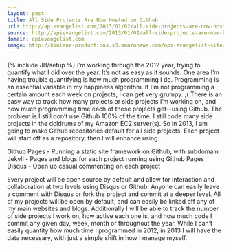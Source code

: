 ```yaml
---
layout: post
title: All Side Projects Are Now Hosted on Github
url: http://apievangelist.com/2013/01/02/all-side-projects-are-now-hosted-on-github/
source: http://apievangelist.com/2013/01/02/all-side-projects-are-now-hosted-on-github/
domain: apievangelist.com
image: http://kinlane-productions.s3.amazonaws.com/api-evangelist-site/blog/github-logo-basic.png
---
```

{% include JB/setup %}
I&rsquo;m working through the 2012 year, trying to quantify what I did over the year.  It&rsquo;s not as easy as it sounds.  One area I&rsquo;m having trouble quantifying is how much programming I do.
Programming is an essential variable in my happiness algorithm.  If I&rsquo;m not programming a certain amount each week on projects, I can get very grumpy. ;(
There is an easy way to track how many projects or side projects I&rsquo;m working on, and how much programming time each of these projects get--using Github.  The problem is I still don&rsquo;t use Github 100% of the time.  I still code many side projects in the doldrums of my Amazon EC2 server(s).
So in 2013, I am going to make Github repositories default for all side projects.  Each project will start off as a repository, then I will enhance using:

Github Pages - Running a static site framework on Github, with subdomain
Jekyll - Pages and blogs for each project running using Github Pages
Disqus - Open up casual commenting on each project

Every project will be open source by default and allow for interaction and collaboration at two levels using Disqus or Github.
Anyone can easily leave a comment with Disqus or fork the project and commit at a deeper level.
All of my projects will be open by default, and can easily be linked off any of my main websites and blogs.
Additionally I will be able to track the number of side projects I work on, how active each one is, and how much code I commit any given day, week, month or throughout the year.
While I can&rsquo;t easily quantity how much time I programmed in 2012, in 2013 I will have the data necessary, with just a simple shift in how I manage myself.